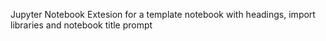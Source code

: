 Jupyter Notebook Extesion for a template notebook with headings, import libraries and notebook title prompt
